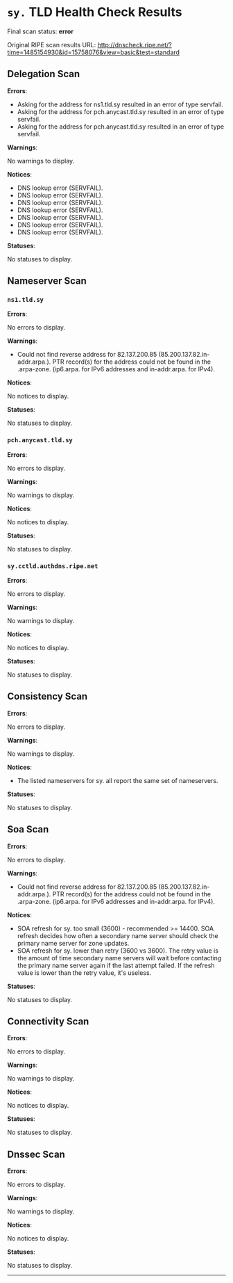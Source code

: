 # `sy.` TLD Health Check Results

Final scan status: **error** 

Original RIPE scan results URL: http://dnscheck.ripe.net/?time=1485154930&id=15758076&view=basic&test=standard

## Delegation Scan

**Errors**:

* Asking for the address for ns1.tld.sy resulted in an error of type servfail.
* Asking for the address for pch.anycast.tld.sy resulted in an error of type servfail.
* Asking for the address for pch.anycast.tld.sy resulted in an error of type servfail.

**Warnings**:

No warnings to display.

**Notices**:

* DNS lookup error (SERVFAIL).
* DNS lookup error (SERVFAIL).
* DNS lookup error (SERVFAIL).
* DNS lookup error (SERVFAIL).
* DNS lookup error (SERVFAIL).
* DNS lookup error (SERVFAIL).
* DNS lookup error (SERVFAIL).

**Statuses**:

No statuses to display.

## Nameserver Scan

### `ns1.tld.sy`

**Errors**:

No errors to display.

**Warnings**:

* Could not find reverse address for 82.137.200.85 (85.200.137.82.in-addr.arpa.). PTR record(s) for the address could not be found in the .arpa-zone. (ip6.arpa. for IPv6 addresses and in-addr.arpa. for IPv4).

**Notices**:

No notices to display.

**Statuses**:

No statuses to display.

### `pch.anycast.tld.sy`

**Errors**:

No errors to display.

**Warnings**:

No warnings to display.

**Notices**:

No notices to display.

**Statuses**:

No statuses to display.

### `sy.cctld.authdns.ripe.net`

**Errors**:

No errors to display.

**Warnings**:

No warnings to display.

**Notices**:

No notices to display.

**Statuses**:

No statuses to display.

## Consistency Scan

**Errors**:

No errors to display.

**Warnings**:

No warnings to display.

**Notices**:

* The listed nameservers for sy. all report the same set of nameservers.

**Statuses**:

No statuses to display.

## Soa Scan

**Errors**:

No errors to display.

**Warnings**:

* Could not find reverse address for 82.137.200.85 (85.200.137.82.in-addr.arpa.). PTR record(s) for the address could not be found in the .arpa-zone. (ip6.arpa. for IPv6 addresses and in-addr.arpa. for IPv4).

**Notices**:

* SOA refresh for sy. too small (3600) - recommended >= 14400. SOA refresh decides how often a secondary name server should check the primary name server for zone updates.
* SOA refresh for sy. lower than retry (3600 vs 3600). The retry value is the amount of time secondary name servers will wait before contacting the primary name server again if the last attempt failed.  If the refresh value is lower than the retry value, it's useless.

**Statuses**:

No statuses to display.

## Connectivity Scan

**Errors**:

No errors to display.

**Warnings**:

No warnings to display.

**Notices**:

No notices to display.

**Statuses**:

No statuses to display.

## Dnssec Scan

**Errors**:

No errors to display.

**Warnings**:

No warnings to display.

**Notices**:

No notices to display.

**Statuses**:

No statuses to display.


---

